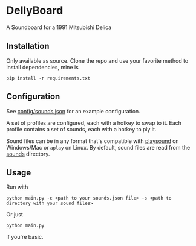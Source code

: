 # DellyBoard

A Soundboard for a 1991 Mitsubishi Delica

## Installation

Only available as source. Clone the repo and use your favorite method to install dependencies, mine is
```
pip install -r requirements.txt
```

## Configuration

See [config/sounds.json](config/sounds.json) for an example configuration.

A set of profiles are configured, each with a hotkey to swap to it.
Each profile contains a set of sounds, each with a hotkey to ply it.

Sound files can be in any format that's compatible with [playsound](https://pypi.org/project/playsound/) on Windows/Mac or `aplay` on Linux.
By default, sound files are read from the [sounds](sounds) directory.

## Usage

Run with
```
python main.py -c <path to your sounds.json file> -s <path to directory with your sound files>
```

Or just
```
python main.py
```
if you're basic.